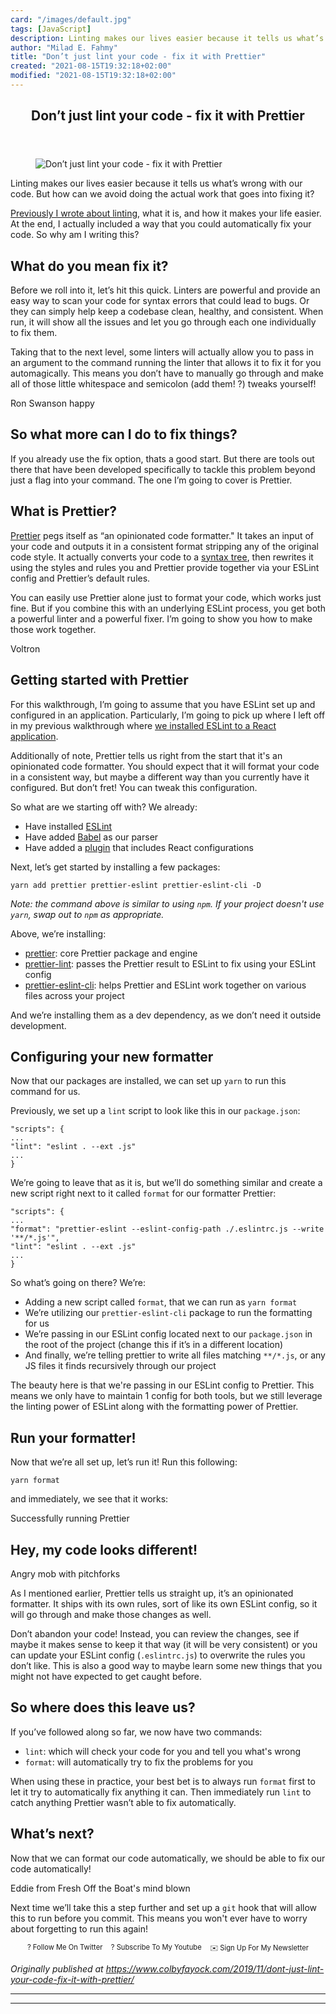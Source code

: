 ```yaml
---
card: "/images/default.jpg"
tags: [JavaScript]
description: Linting makes our lives easier because it tells us what’s wro
author: "Milad E. Fahmy"
title: "Don’t just lint your code - fix it with Prettier"
created: "2021-08-15T19:32:18+02:00"
modified: "2021-08-15T19:32:18+02:00"
---
```

<div class="site-wrapper">
<main id="site-main" class="site-main outer">
<div class="inner">
<article class="post-full post tag-javascript tag-prettier tag-eslint tag-code-quality tag-code-review tag-clean-code tag-frontend tag-front-end tag-front-end-development tag-reactjs tag-js ">
<header class="post-full-header">
<h1 class="post-full-title">Don’t just lint your code - fix it with Prettier</h1>
</header>
<figure class="post-full-image">
<picture>
<source media="(max-width: 700px)" sizes="1px" srcset="data:image/gif;base64,R0lGODlhAQABAIAAAAAAAP///yH5BAEAAAAALAAAAAABAAEAAAIBRAA7 1w">
<source media="(min-width: 701px)" sizes="(max-width: 800px) 400px,
(max-width: 1170px) 700px,
1400px" srcset="/news/content/images/size/w300/2019/11/formatting-1.jpg 300w,
/news/content/images/size/w600/2019/11/formatting-1.jpg 600w,
/news/content/images/size/w1000/2019/11/formatting-1.jpg 1000w,
/news/content/images/size/w2000/2019/11/formatting-1.jpg 2000w">
<img onerror="this.style.display='none'" src="/news/content/images/size/w2000/2019/11/formatting-1.jpg" alt="Don’t just lint your code - fix it with Prettier">
</picture>
</figure>
<section class="post-full-content">
<div class="post-content">
<p>Linting makes our lives easier because it tells us what’s wrong with our code. But how can we avoid doing the actual work that goes into fixing it?</p>
<p><a href="/news/what-is-linting-and-how-can-it-save-you-time/">Previously I wrote about linting</a>, what it is, and how it makes your life easier. At the end, I actually included a way that you could automatically fix your code. So why am I writing this?</p>
<h2 id="what-do-you-mean-fix-it"><strong>What do you mean fix it?</strong></h2>
<p>Before we roll into it, let’s hit this quick. Linters are powerful and provide an easy way to scan your code for syntax errors that could lead to bugs. Or they can simply help keep a codebase clean, healthy, and consistent. When run, it will show all the issues and let you go through each one individually to fix them.</p>
<p>Taking that to the next level, some linters will actually allow you to pass in an argument to the command running the linter that allows it to fix it for you automagically. This means you don’t have to manually go through and make all of those little whitespace and semicolon (add them! ?) tweaks yourself!</p>
<figcaption>Ron Swanson happy</figcaption>
</figure>
<h2 id="so-what-more-can-i-do-to-fix-things"><strong>So what more can I do to fix things?</strong></h2>
<p>If you already use the fix option, thats a good start. But there are tools out there that have been developed specifically to tackle this problem beyond just a flag into your command. The one I’m going to cover is Prettier.</p>
<h2 id="what-is-prettier"><strong>What is Prettier?</strong></h2>
<p><a href="https://prettier.io/">Prettier</a> pegs itself as “an opinionated code formatter." It takes an input of your code and outputs it in a consistent format stripping any of the original code style. It actually converts your code to a <a href="https://github.com/benjamn/recast">syntax tree</a>, then rewrites it using the styles and rules you and Prettier provide together via your ESLint config and Prettier’s default rules.</p>
<p>You can easily use Prettier alone just to format your code, which works just fine. But if you combine this with an underlying ESLint process, you get both a powerful linter and a powerful fixer. I’m going to show you how to make those work together.</p>
<figcaption>Voltron</figcaption>
</figure>
<h2 id="getting-started-with-prettier"><strong>Getting started with Prettier</strong></h2>
<p>For this walkthrough, I’m going to assume that you have ESLint set up and configured in an application. Particularly, I’m going to pick up where I left off in my previous walkthrough where <a href="/news/what-is-linting-and-how-can-it-save-you-time/">we installed ESLint to a React application</a>.</p>
<p>Additionally of note, Prettier tells us right from the start that it's an opinionated code formatter. You should expect that it will format your code in a consistent way, but maybe a different way than you currently have it configured. But don’t fret! You can tweak this configuration.</p>
<p>So what are we starting off with? We already:</p>
<ul>
<li>Have installed <a href="https://github.com/eslint/eslint">ESLint</a></li>
<li>Have added <a href="https://github.com/babel/babel-eslint">Babel</a> as our parser</li>
<li>Have added a <a href="https://github.com/yannickcr/eslint-plugin-react">plugin</a> that includes React configurations</li>
</ul>
<p>Next, let’s get started by installing a few packages:</p><pre><code class="language-shell">yarn add prettier prettier-eslint prettier-eslint-cli -D</code></pre>
<p><em>Note: the command above is similar to using <code>npm</code>. If your project doesn't use <code>yarn</code>, swap out to <code>npm</code> as appropriate.</em></p>
<p>Above, we’re installing:</p>
<ul>
<li><a href="https://github.com/prettier/prettier">prettier</a>: core Prettier package and engine</li>
<li><a href="https://github.com/prettier/prettier-eslint">prettier-lint</a>: passes the Prettier result to ESLint to fix using your ESLint config</li>
<li><a href="https://github.com/prettier/prettier-eslint-cli">prettier-eslint-cli</a>: helps Prettier and ESLint work together on various files across your project</li>
</ul>
<p>And we’re installing them as a dev dependency, as we don’t need it outside development.</p>
<h2 id="configuring-your-new-formatter"><strong>Configuring your new formatter</strong></h2>
<p>Now that our packages are installed, we can set up <code>yarn</code> to run this command for us.</p>
<p>Previously, we set up a <code>lint</code> script to look like this in our <code>package.json</code>:</p><pre><code class="language-json">"scripts": {
...
"lint": "eslint . --ext .js"
...
}</code></pre>
<p>We’re going to leave that as it is, but we’ll do something similar and create a new script right next to it called <code>format</code> for our formatter Prettier:</p><pre><code class="language-json">"scripts": {
...
"format": "prettier-eslint --eslint-config-path ./.eslintrc.js --write '**/*.js'",
"lint": "eslint . --ext .js"
...
}</code></pre>
<p>So what’s going on there? We’re:</p>
<ul>
<li>Adding a new script called <code>format</code>, that we can run as <code>yarn format</code></li>
<li>We’re utilizing our <code>prettier-eslint-cli</code> package to run the formatting for us</li>
<li>We’re passing in our ESLint config located next to our <code>package.json</code> in the root of the project (change this if it’s in a different location)</li>
<li>And finally, we’re telling prettier to write all files matching <code>**/*.js</code>, or any JS files it finds recursively through our project</li>
</ul>
<p>The beauty here is that we're passing in our ESLint config to Prettier. This means we only have to maintain 1 config for both tools, but we still leverage the linting power of ESLint along with the formatting power of Prettier.</p>
<h2 id="run-your-formatter-"><strong>Run your formatter!</strong></h2>
<p>Now that we’re all set up, let’s run it! Run this following:</p><pre><code>yarn format
</code></pre>
<p>and immediately, we see that it works:</p>
<figcaption>Successfully running Prettier</figcaption>
</figure>
<h2 id="hey-my-code-looks-different-"><strong>Hey, my code looks different!</strong></h2>
<figcaption>Angry mob with pitchforks</figcaption>
</figure>
<p>As I mentioned earlier, Prettier tells us straight up, it’s an opinionated formatter. It ships with its own rules, sort of like its own ESLint config, so it will go through and make those changes as well.</p>
<p>Don’t abandon your code! Instead, you can review the changes, see if maybe it makes sense to keep it that way (it will be very consistent) or you can update your ESLint config (<code>.eslintrc.js</code>) to overwrite the rules you don’t like. This is also a good way to maybe learn some new things that you might not have expected to get caught before.</p>
<h2 id="so-where-does-this-leave-us"><strong>So where does this leave us?</strong></h2>
<p>If you’ve followed along so far, we now have two commands:</p>
<ul>
<li><code>lint</code>: which will check your code for you and tell you what's wrong</li>
<li><code>format</code>: will automatically try to fix the problems for you</li>
</ul>
<p>When using these in practice, your best bet is to always run <code>format</code> first to let it try to automatically fix anything it can. Then immediately run <code>lint</code> to catch anything Prettier wasn’t able to fix automatically.</p>
<h2 id="what-s-next"><strong>What’s next?</strong></h2>
<p>Now that we can format our code automatically, we should be able to fix our code automatically!</p>
<figcaption>Eddie from Fresh Off the Boat's mind blown</figcaption>
</figure>
<p>Next time we’ll take this a step further and set up a <code>git</code> hook that will allow this to run before you commit. This means you won't ever have to worry about forgetting to run this again!</p>
<p style="margin: 0;">
<a href="https://twitter.com/colbyfayock" style="display: block;">
</a>
</p>
<ul style="display:flex;justify-content:center;list-style:none;padding:0;margin: .5em 0 0;font-size: .8em;">
<li style="margin: 0 .6em;padding: 0;">
<a href="https://twitter.com/colbyfayock" style="text-decoration: none;">? Follow Me On Twitter</a>
</li>
<li style="margin: 0 .6em;padding: 0;">
<a href="https://youtube.com/colbyfayock" style="text-decoration: none;">?️ Subscribe To My Youtube</a>
</li>
<li style="margin: 0 .6em;padding: 0;">
<a href="https://www.colbyfayock.com/newsletter/" style="text-decoration: none;">✉️ Sign Up For My Newsletter</a>
</li>
</ul>
</div>
<p><em>Originally published at <a href="https://www.colbyfayock.com/2019/11/dont-just-lint-your-code-fix-it-with-prettier/">https://www.colbyfayock.com/2019/11/dont-just-lint-your-code-fix-it-with-prettier/</a></em></p>
</div>
<hr>
<hr>
</section>
</article>
</div>
</main>
</div>
<!-- Google Tag Manager (noscript) -->
<!-- End Google Tag Manager (noscript) -->

